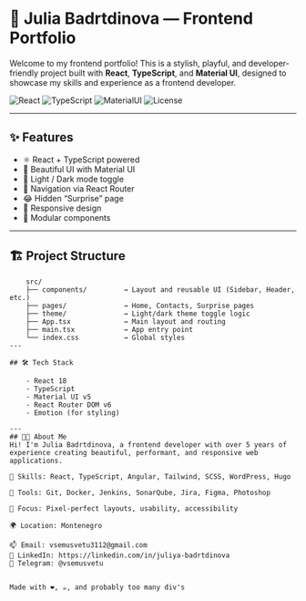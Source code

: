 # 🎨 Julia Badrtdinova — Frontend Portfolio

Welcome to my frontend portfolio! This is a stylish, playful, and developer-friendly project built with **React**, **TypeScript**, and **Material UI**, designed to showcase my skills and experience as a frontend developer.

![React](https://img.shields.io/badge/React-2023-blue?logo=react)
![TypeScript](https://img.shields.io/badge/TypeScript-5.x-blue?logo=typescript)
![MaterialUI](https://img.shields.io/badge/Material--UI-v5-blue?logo=mui)
![License](https://img.shields.io/badge/license-MIT-green)

---

## ✨ Features

- ⚛️ React + TypeScript powered
- 💅 Beautiful UI with Material UI
- 🎨 Light / Dark mode toggle
- 🧭 Navigation via React Router
- 😂 Hidden “Surprise” page
- 📱 Responsive design
- 🧩 Modular components

---

## 🏗️ Project Structure

```text
    src/
    ├── components/         → Layout and reusable UI (Sidebar, Header, etc.)
    ├── pages/              → Home, Contacts, Surprise pages
    ├── theme/              → Light/dark theme toggle logic
    ├── App.tsx             → Main layout and routing
    ├── main.tsx            → App entry point
    └── index.css           → Global styles
---

## 🛠️ Tech Stack

    - React 18
    - TypeScript
    - Material UI v5
    - React Router DOM v6
    - Emotion (for styling)

---
## 👩‍💻 About Me
Hi! I'm Julia Badrtdinova, a frontend developer with over 5 years of experience creating beautiful, performant, and responsive web applications.

🧠 Skills: React, TypeScript, Angular, Tailwind, SCSS, WordPress, Hugo

🔧 Tools: Git, Docker, Jenkins, SonarQube, Jira, Figma, Photoshop

🎯 Focus: Pixel-perfect layouts, usability, accessibility

🌍 Location: Montenegro

📫 Email: vsemusvetu3112@gmail.com
🔗 LinkedIn: https://linkedin.com/in/juliya-badrtdinova
💬 Telegram: @vsemusvetu


Made with ❤️, ☕, and probably too many div's
